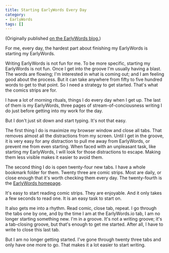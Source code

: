 ```yaml
---
title: Starting EarlyWords Every Day
category:
- EarlyWords
tags: []
---
```


(Originally published
[on the EarlyWords blog.](https://earlywords.io/articles/starting-earlywords-every-day))

For me,
every day,
the hardest part
about finishing
my EarlyWords
is starting
my EarlyWords.

Writing EarlyWords
is not fun
for me.
To be
more specific,
starting my EarlyWords
is not fun.
Once I get
into the groove
I'm usually
having a blast.
The words
are flowing;
I'm interested
in what
is coming out;
and I am
feeling good
about the process.
But it can take
anywhere from
fifty to five hundred words
to get
to that point.
So I need
a strategy
to get started.
That's what
the comics strips
are for.

I have
a lot
of morning rituals,
things I do
every day
when I get up.
The last of them
is my EarlyWords,
three pages
of stream-of-conciousness writing
I do
just before
getting into
my work
for the day.

But I don't
just sit down
and start typing.
It's not
that easy.

The first thing
I do
is maximize
my browser window
and close
all tabs.
That removes
almost all the distractions
from my screen.
Until I get
in the groove,
it is very easy
for any distraction
to pull me away
from EarlyWords,
or prevent me
from even starting.
When faced
with an unpleasant task,
like starting
my EarlyWords,
I will look
for those distractions
to escape.
Making them
less visible
makes it easier
to avoid them.

The second thing
I do
is open
twenty-four new tabs.
I have
a whole bookmark folder
for them.
Twenty three
are comic strips.
Most are daily,
or close enough
that it's worth
checking them
every day.
The twenty-fourth
is the [EarlyWords homepage](https://earlywords.io).

It's easy
to start
reading comic strips.
They are enjoyable.
And it only takes
a few seconds
to read one.
It is
an easy task
to start on.

It also
gets me
into a rhythm.
Read comic,
close tab,
repeat.
I go through
the tabs
one by one,
and by the time
I am at
the EarlyWords.io tab,
I am
no longer
starting something new.
I'm
in a groove.
It's not
a writing groove;
it's
a tab-closing groove,
but that's enough
to get me started.
After all,
I have to write
to close
this last tab.

But I am
no longer
getting started.
I've gone through
twenty three tabs
and only have
one more to go.
That makes it
a lot easier
to start writing.
